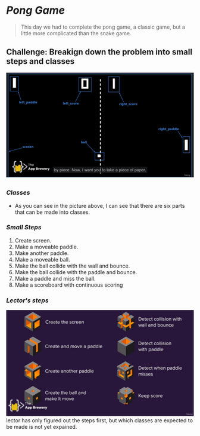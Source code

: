 # **_Pong Game_**

> This day we had to complete the pong game, a classic game, but a little more complicated than the snake game.

## **Challenge: Breakign down the problem into small steps and classes**

![Alt challenge: Breaking down the problem into small steps and classes](pic/01.jpg)

### _Classes_

- As you can see in the picture above, I can see that there are six parts that can be made into classes.

### _Small Steps_

1. Create screen.
2. Make a moveable paddle.
3. Make another paddle.
4. Make a moveable ball.
5. Make the ball collide with the wall and bounce.
6. Make the ball collide with the paddle and bounce.
7. Make a paddle and miss the ball.
8. Make a scoreboard with continuous scoring

### _Lector's steps_

![Alt steps by lector's](pic/02.jpg)
lector has only figured out the steps first, but which classes are expected to be made is not yet expained.
